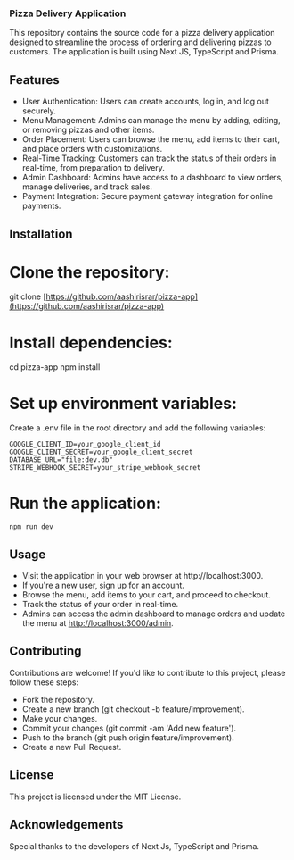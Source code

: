 ### Pizza Delivery Application

This repository contains the source code for a pizza delivery application designed to streamline the process of ordering and delivering pizzas to customers. The application is built using Next JS, TypeScript and Prisma.

## Features

- User Authentication: Users can create accounts, log in, and log out securely.
- Menu Management: Admins can manage the menu by adding, editing, or removing pizzas and other items.
- Order Placement: Users can browse the menu, add items to their cart, and place orders with customizations.
- Real-Time Tracking: Customers can track the status of their orders in real-time, from preparation to delivery.
- Admin Dashboard: Admins have access to a dashboard to view orders, manage deliveries, and track sales.
- Payment Integration: Secure payment gateway integration for online payments.

## Installation

# Clone the repository:

git clone [https://github.com/aashirisrar/pizza-app](https://github.com/aashirisrar/pizza-app)

# Install dependencies:

cd pizza-app
npm install

# Set up environment variables:

Create a .env file in the root directory and add the following variables:

    GOOGLE_CLIENT_ID=your_google_client_id
    GOOGLE_CLIENT_SECRET=your_google_client_secret
    DATABASE_URL="file:dev.db"
    STRIPE_WEBHOOK_SECRET=your_stripe_webhook_secret

# Run the application:

    npm run dev

## Usage

- Visit the application in your web browser at http://localhost:3000.
- If you're a new user, sign up for an account.
- Browse the menu, add items to your cart, and proceed to checkout.
- Track the status of your order in real-time.
- Admins can access the admin dashboard to manage orders and update the menu at [http://localhost:3000/admin](http://localhost:3000/admin).

## Contributing

Contributions are welcome! If you'd like to contribute to this project, please follow these steps:

- Fork the repository.
- Create a new branch (git checkout -b feature/improvement).
- Make your changes.
- Commit your changes (git commit -am 'Add new feature').
- Push to the branch (git push origin feature/improvement).
- Create a new Pull Request.

## License

This project is licensed under the MIT License.

## Acknowledgements

Special thanks to the developers of Next Js, TypeScript and Prisma.
